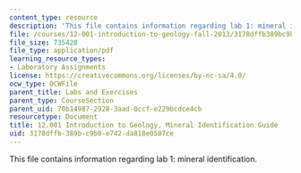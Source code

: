 ```yaml
---
content_type: resource
description: 'This file contains information regarding lab 1: mineral identification.'
file: /courses/12-001-introduction-to-geology-fall-2013/3178dffb389bc9b0e742da818e0507ce_MIT12_001F13_Lab1_Instrctn.pdf
file_size: 735428
file_type: application/pdf
learning_resource_types:
- Laboratory Assignments
license: https://creativecommons.org/licenses/by-nc-sa/4.0/
ocw_type: OCWFile
parent_title: Labs and Exercises
parent_type: CourseSection
parent_uid: 70b14987-2928-3aad-0ccf-e229bcdce4cb
resourcetype: Document
title: 12.001 Introduction to Geology, Mineral Identification Guide
uid: 3178dffb-389b-c9b0-e742-da818e0507ce
---
```

This file contains information regarding lab 1: mineral identification.